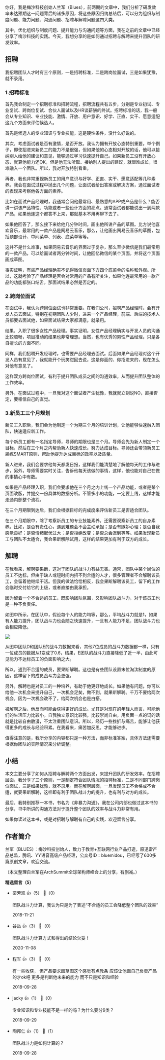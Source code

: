 你好，我是梅沙科技创始人兰军（Blues），前两期的文章中，我们分析了研发效率未达预期这一问题背后的诸多原因，将这些原因归纳总结后，可以分为组织与制度问题、能力问题、沟通问题、招聘与解聘问题这四大类。

其中，优化组织与制度问题、提升能力与沟通问题等方面，我在之前的文章中已经分享了梅沙科技的实践。今天，我想分享的是如何通过招聘与解聘来提升团队的研发效率。

## 招聘

我招聘团队人才时有三个原则，一是招聘标准，二是跨岗位面试，三是如果犹豫，就不录用。

### 1.招聘标准

首先我会制定一个招聘标准和招聘流程，招聘流程共有五步，分别是专业初试、专业复试、跨岗位复试、合伙人面试以及HR谈薪酬的终试。招聘标准的话，我一般会从专业知识、专业技能、激情、开放、用户意识、好学、正直、实干、愿意适配这九个方面来评估候选人。

首先是候选人的专业知识与专业技能，这是硬性条件，没什么好说的。

其次，考虑面试者是否有激情，是否开放。我认为拥有开放心态特别重要，举个例子，即使招进来新员工的能力不是很强，但如果他的心态相对开放的话，他可以接纳别人给他的建议和意见，能够通过学习快速提升自己。如果新员工没有开放心态，就算他能力还OK，但是他无法听取、接纳别人提出的建议，就很难成长，很难融入一个团队。所以，我对开放特别看重。

再者，我也非常重视新员工的用户意识与好学、正直、实干、愿意适配等几种素养。我会在面试过程中抛出几个问题，让面试者给出答案或解决方案，通过面试者的表现来考察他各方面的素养。

比如在面试产品经理时，我通常会问他最常用、最熟悉的APP或产品是什么？能否讲一讲该产品特性、功能或者一些设计方面的亮点。通常面试者都能说出一到两款产品，如果他连这个都答不上来，那就基本不用再聊下去了。

如果他回答了，那么接下来给他几分钟时间，画出他所讲产品的草图。比方说他喜欢音乐，最常用的一款产品是网易云音乐，那么，让他画出网易云音乐的草图，包括顶部设计、中间菜单、列表、底菜单等等。

这并不是什么难事，如果网易云音乐的界面过于复杂，那么至少微信是我们最常用的一款产品，可以给面试者两分钟时间，让他回忆微信的某个页面，并将这个页面画成草图。

事实证明，有些产品经理确实不记得微信页面下方四个底菜单的名称和外观。所以，这就考验了产品经理是否会对常用的产品有所关注，如果他连最常用的一款产品的功能都张口结舌，那面试结果必然是否定的。

### 2.跨岗位面试

在面试中，我认为跨岗位面试也非常重要。在我们公司，招聘产品经理时，会有开发人员去面试，特别在初期团队人少时，进来一个产品经理，前端、后端的技术人员都要去面试他，如果面试结果大家都满意，就录用。

结果，入职了很多女性产品经理。事实证明，女性产品经理确实与开发人员的沟通比较顺畅，项目推动的结果也非常理想。当然，也有优秀的男性产品经理，只是各自擅长的方面不同。

同样，我们招聘开发经理时，也需要产品经理去面试。后面如果产品经理对这个开发人员有意见了，我就能开个玩笑怼回去说，这是你面的、你招进来的，现在怎么对他有意见了。

这样双方跨岗位面试，有利于提升团队成员之间的沟通效率，从而提升团队整体的工作效率。

另外，在面试过程中，一旦我对这个面试者产生犹豫，我就就立刻说NO，直接否定，要相信自己的直觉。

### 3.新员工三个月规划

新员工入职后，我们会为他制定一个为期三个月的培训计划，让他能够快速融入团队，快速适应新工作。

每个新员工都有一名指定导师，导师的期限也是三个月。导师会先为新人制定一个目标，然后在三个月之内帮助新人快速成长，努力达成目标。导师还会带领新员工熟练SMART原则，帮助他提升达成目标的效率以及质量。

新人进来，我们会要求他每天都发日报，这样我们能清楚地了解他每天的工作与进步，另外，导师需要实时关注，告诉他每天该做的事情，这样，他也能对自己在做的事情心中有数。

如果是产品经理入职，我们会要求他在三个月之内上线一个产品功能，或者是某个页面改版，并提交一份具体的数据分析。不管多小的功能，一定要上线，这样才能走通内部整个流程。

在三个月期限到达后，我们会根据目标的完成度来评估新员工是否适合团队。

在三个月期限中，除了考察新员工的专业技能素养，还需要观察新员工的自身素养。比如，是否有责任心，遇到难题会不会主动承担；是否有嫉妒心理；是否自我感觉良好；是否情绪起伏过大；是否拒绝改变；是否总会迟到等等。如果发现新员工与团队不太适合，我会果断解除试用，这样的结果更加有利于双方的成长。

## 解聘

在我看来，解聘要果断，这对于团队的战斗力有益无害。通常，团队中某个岗位的员工不达标，但由于缺人或短时间内招不到合适的人才，很多管理者不会解聘该员工，会留着他继续干活。但我的做法恰恰相反，我会果断解聘该员工，留下的工作会临时交付给它的上级，或者直接由我承担。

因为留着一个不合适的员工，既影响团队氛围，又影响团队战斗力，对于该员工也是一种不负责任。

如图中所示，在团队中，假设每个人的能力均等，那么，平均战斗力就是1，如果有人能力提升，团队战斗力也会随之快速提升，一旦有人能力不足，团队战斗力也会相应降低。

![](https://static001.geekbang.org/resource/image/6d/41/6d5523f4bae737be08aa92bc89e4fe41.png?wh=1374%2A639)

从图中团队D和团队E的战斗力数据来看，其他7位成员的战斗力数据都一样，只有一位成员的数据从1变成了0.6，结果，E团队的战斗力直接降低了近一半，由此可见能力不达标员工的负面影响之大。

所以，遇到不合适的成员，要果断解聘。这也是有些团队设置末位淘汰制度的原因，这样留下的成员战斗力会更强。

另外，解聘也是对员工的一种培养，有助于他更好地成长。如果他有问题，你可以给他一次机会来提升自己，一次机会足矣，做不到，就果断解聘。千万不要给两次机会，因为一次机会改不了，给两次机会也是白搭。

被解聘之后，他反而可能会获得更好的成长。尤其是对现在的年轻人而言，可能他们的生活压力比较小，自我独立意识比较强，比较崇尚自由，用负面一点的词的话就是比较自由散漫，不太注重团队意识。所以，经历一些挫折与痛苦，能够让他获得更多的成长与经验积累。在我看来，痛苦加反思，才能够进步。

值得注意的是，我所分享的内容都只是一种方法，而非标准答案，具体方法还需要根据你团队的实际情况来分析调整。

## 小结

本文主要分享了如何从招聘与解聘两个方面出发，来提升团队的研发效率。在招聘层面，我分享了三个原则，一是制定符合团队情况的招聘标准，二是不同部门跨岗位面试，三是如果犹豫，就不录用。而在解聘层面，一旦发现员工不合格或不合适，就要果断解聘，这样即有利于团队战斗力的提升，也有利与对方的成长。

最后，我特别推荐一本书，书名为《非暴力沟通》，我在公司内部也做过这本书的分享，书中所讲的沟通方法对于提升整个团队的效率与战斗力非常有用。

如果你读过这本书，或是对招聘与解聘有自己的实践，欢迎留言分享。

## 作者简介

兰军（BLUES）：梅沙科技创始人，致力于教育+互联网行业产品打造，原迅雷产品总监，腾讯、YY语音高级产品经理，公众号ID：bluemidou，已经写了600多篇原创文章，欢迎交流。

（本文整理自兰军在ArchSummit全球架构师峰会上的分享，有删减。）
<div><strong>精选留言（5）</strong></div><ul>
<li><span>栗芳凯</span> 👍（5） 💬（0）<p>团队战斗力计算，我认为只是为了表述“不合适的员工会降低整个团队的效率”</p>2018-11-21</li><br/><li><span>谷岳</span> 👍（3） 💬（0）<p>团队战斗力计算方式和得出的结论欠妥！</p>2020-11-08</li><br/><li><span>程军</span> 👍（3） 💬（0）<p>有一些收获，
但产品要求画草图这个感觉有点教条
应该让他画自己负责产品的才ok吧
更多是判断他未来的能力 而不只是知识和经验</p>2018-09-28</li><br/><li><span>jacky</span> 👍（1） 💬（0）<p>专业知识和专业技能不是一样的吗？为什么要分9类？</p>2018-09-29</li><br/><li><span>陶邦仁</span> 👍（1） 💬（1）<p>团队战斗力是如何计算的？</p>2018-09-28</li><br/>
</ul>